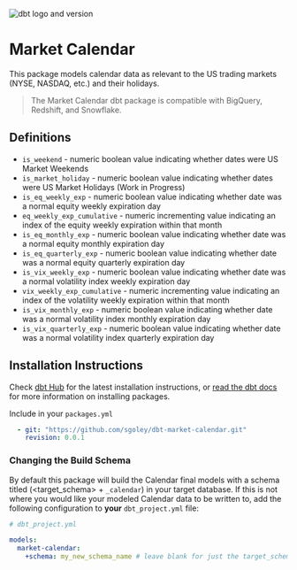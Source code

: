 ![dbt logo and version](https://img.shields.io/static/v1?logo=dbt&label=dbt-version&message=0.20.x&color=orange)
# Market Calendar

This package models calendar data as relevant to the US trading markets (NYSE, NASDAQ, etc.) and their holidays. 

> The Market Calendar dbt package is compatible with BigQuery, Redshift, and Snowflake.

## Definitions

* `is_weekend` - numeric boolean value indicating whether dates were US Market Weekends
* `is_market_holiday` - numeric boolean value indicating whether dates were US Market Holidays (Work in Progress)
* `is_eq_weekly_exp` - numeric boolean value indicating whether date was a normal equity weekly expiration day
* `eq_weekly_exp_cumulative` - numeric incrementing value indicating an index of the equity weekly expiration within that month
* `is_eq_monthly_exp` - numeric boolean value indicating whether date was a normal equity monthly expiration day
* `is_eq_quarterly_exp` - numeric boolean value indicating whether date was a normal equity quarterly expiration day
* `is_vix_weekly_exp` - numeric boolean value indicating whether date was a normal volatility index weekly expiration day
* `vix_weekly_exp_cumulative` - numeric incrementing value indicating an index of the volatility weekly expiration within that month
* `is_vix_monthly_exp` - numeric boolean value indicating whether date was a normal volatility index monthly expiration day
* `is_vix_quarterly_exp` - numeric boolean value indicating whether date was a normal volatility index quarterly expiration day

## Installation Instructions
Check [dbt Hub](https://hub.getdbt.com/) for the latest installation instructions, or [read the dbt docs](https://docs.getdbt.com/docs/package-management) for more information on installing packages.

Include in your `packages.yml`

```yaml
  - git: "https://github.com/sgoley/dbt-market-calendar.git"
    revision: 0.0.1
```

### Changing the Build Schema
By default this package will build the Calendar final models with a schema titled (<target_schema> + `_calendar`) in your target database. If this is not where you would like your modeled Calendar data to be written to, add the following configuration to **your** `dbt_project.yml` file:

```yml
# dbt_project.yml

models:
  market-calendar:
    +schema: my_new_schema_name # leave blank for just the target_schema
```
